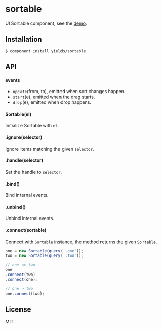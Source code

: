 
# sortable

  UI Sortable component, see the [demo](http://yields.github.io/sortable/index.html).

## Installation

    $ component install yields/sortable

## API

#### events

  - `update`(from, to), emitted when sort changes happen.
  - `start`(e), emitted when the drag starts.
  - `drop`(e), emitted when drop happens.

#### Sortable(el)

Initialize Sortable with `el`.

#### .ignore(selector)

Ignore items matching the given `selector`.

#### .handle(selector)

Set the handle to `selector`.

#### .bind()

Bind internal events.

#### .unbind()

Unbind internal events.

#### .connect(sortable)

Connect with `Sortable` instance, the method returns the given `Sortable`.

```js
one = new Sortable(query('.one'));
two = new Sortable(query('.two'));

// one <> two
one
.connect(two)
.connect(one);

// one > two
one.connect(two);

```

## License

  MIT
